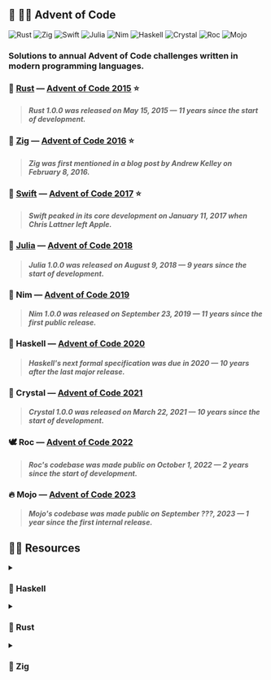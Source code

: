 ## :christmas_tree: :technologist: **Advent of Code**

![Rust](https://img.shields.io/badge/rust-black.svg?style=for-the-badge&logo=rust&logoColor=7C5642)
![Zig](https://img.shields.io/badge/zig-black.svg?style=for-the-badge&logo=zig&logoColor=F6A516)
![Swift](https://img.shields.io/badge/swift-black.svg?style=for-the-badge&logo=swift&logoColor=FE7B35)
![Julia](https://img.shields.io/badge/julia-black.svg?style=for-the-badge&logo=julia&logoColor=A270BA)
![Nim](https://img.shields.io/badge/nim-black.svg?style=for-the-badge&logo=nim&logoColor=F2D401)
![Haskell](https://img.shields.io/badge/haskell-black.svg?style=for-the-badge&logo=haskell&logoColor=5E5086)
![Crystal](https://img.shields.io/badge/crystal-black.svg?style=for-the-badge&logo=crystal&logoColor=FFFFFF)
![Roc](https://img.shields.io/badge/roc-black.svg?style=for-the-badge&logo=fluentd&logoColor=9C7BEA)
![Mojo](https://img.shields.io/badge/mojo-black.svg?style=for-the-badge&logo=fireship&logoColor=FF6522)

### Solutions to annual Advent of Code challenges written in modern programming languages.

### :crab: [Rust](2015-Rust) — [Advent of Code 2015](https://adventofcode.com/2015) :star:

> #### _Rust 1.0.0 was released on May 15, 2015 — 11 years since the start of development._

### :lizard: [Zig](2016-Zig) — [Advent of Code 2016](https://adventofcode.com/2016) :star:

> #### _Zig was first mentioned in a blog post by Andrew Kelley on February 8, 2016._

### :eagle: [Swift](2017-Swift) — [Advent of Code 2017](https://adventofcode.com/2017) :star:

> #### _Swift peaked in its core development on January 11, 2017 when Chris Lattner left Apple._

### :juggling_person: [Julia](2018-Julia) — [Advent of Code 2018](https://adventofcode.com/2018)

> #### _Julia 1.0.0 was released on August 9, 2018 — 9 years since the start of development._

### :crown: Nim — [Advent of Code 2019](https://adventofcode.com/2019)

> #### _Nim 1.0.0 was released on September 23, 2019 — 11 years since the first public release._

### :crystal_ball: Haskell — [Advent of Code 2020](https://adventofcode.com/2020)

> #### _Haskell's next formal specification was due in 2020 — 10 years after the last major release._

### :white_square_button: Crystal — [Advent of Code 2021](https://adventofcode.com/2021)

> #### _Crystal 1.0.0 was released on March 22, 2021 — 10 years since the start of development._

### :dove: Roc — [Advent of Code 2022](https://adventofcode.com/2022)

> #### _Roc's codebase was made public on October 1, 2022 — 2 years since the start of development._

### :fire: Mojo — [Advent of Code 2023](https://adventofcode.com/2023)

> #### _Mojo's codebase was made public on September ???, 2023 — 1 year since the first internal release._

## :teacher: Resources

<details>

<summary><h3>🔮 Haskell</h3></summary>

  - #### :thought_balloon: [School of Haskell](https://www.schoolofhaskell.com/)

  - #### :teacher: [HSE Haskell Course](https://github.com/serokell/hse-haskell-course-src)

  - #### :teacher: [ITMO Haskell Course](https://github.com/jagajaga/FP-Course-ITMO)

  - #### :teacher: [UCSD Haskell Course](https://github.com/ucsd-cse130/wi21)

  - #### :teacher: [UPenn Haskell Course](https://github.com/byorgey/haskell-course)

  - #### :teacher: [Haskell Beginners Course](https://github.com/haskell-beginners-2022/course-plan)

  - #### :book: [Happy Learn Haskell Tutorial](http://www.happylearnhaskelltutorial.com/contents.html)

  - #### :boom: [Bind the Gap Haskell Magazine](https://bindthegap.news/issues.html)

  - #### :thought_balloon: [Functional Programming Jargon](https://functional.works-hub.com/learn/Functional-Programming-Jargon)

  - #### :mag: [Hoogle — Haskell Search Engine](https://hoogle.haskell.org/)

  - #### :thought_balloon: [Haskell Tutorial by Conrad Barski](http://www.lisperati.com/haskell/)

  - #### :black_joker: [Haskell Cheatsheet by Justin Bailey](http://cheatsheet.codeslower.com/)

  - #### :card_file_box: [Haskell Must-Watch List by Oleh Kuchuk](https://github.com/hzlmn/haskell-must-watch)

  - #### :thought_balloon: [Lenses in Pictures Blog Post by Adit Bhargava](https://adit.io/posts/2013-07-22-lenses-in-pictures.html)

  - #### :book: [Haskell for Readers Book by Joachim Breitner](http://haskell-for-readers.nomeata.de/)

  - #### :book: [Haskell Data Analysis Book by Nishant Shukla](http://haskelldata.com/)

  - #### :technologist: [Learn Haskell Basics in 4 Pull Requests Tutorial](https://github.com/kowainik/learn4haskell)

  - #### :thought_balloon: [Functors in Pictures Blog Post by Adit Bhargava](https://adit.io/posts/2013-04-17-functors,_applicatives,_and_monads_in_pictures.html)

  - #### :teacher: [Haskell Beginners Crash Course by Type Classes](https://typeclasses.com/beginner-crash-course)

  - #### :teacher: [Haskell via Sokoban Course by Joachim Breitner](https://haskell-via-sokoban.nomeata.de/)

  - #### :film_projector: [Functional Programming Slides by Peter Thiemann](https://github.com/proglang/FunctionalProgramming)

  - #### :book: [Yet Another Haskell Tutorial Book by Hal Daumé III](http://users.umiacs.umd.edu/~hal/docs/daume02yaht.pdf)

  - #### :teacher: [Programming in Haskell Course by Graham Hutton](http://www.cs.nott.ac.uk/~pszgmh/pih.html)

  - #### :teacher: [Introduction to Haskell Course by Joachim Breitner](https://www.seas.upenn.edu/~cis194/fall16/)

  - #### :teacher: [Beginning Practical Haskell Course by Richard Cook](https://blog.rcook.org/beginning-practical-haskell/)

  - #### :teacher: [Learn Haskell Fast and Hard Course by Yann Esposito](https://yannesposito.com/Scratch/en/blog/Haskell-the-Hard-Way/)

  - #### :book: [Real World Haskell Book by Bryan O'Sullivan and others](http://book.realworldhaskell.org/)

  - #### :thought_balloon: [Haskell Mini-Patterns Handbook by Veronika Romashkina](https://kowainik.github.io/posts/haskell-mini-patterns)

  - #### :teacher: [Functional Systems in Haskell Course by Bryan O'Sullivan](https://github.com/bos/stanford-cs240h)

  - #### :book: [Learn You a Haskell for Great Good! Book by Miran Lipovača](http://learnyouahaskell.com/)

  - #### :tv: [Functional Programming Fundamentals Videos by Erik Meijer](https://docs.microsoft.com/en-us/shows/c9-lectures-erik-meijer-functional-programming-fundamentals/)

  - #### :teacher: [Functional Programming by Example Course by Caio Rodrigues](https://caiorss.github.io/Functional-Programming/)

  - #### :teacher: [Advanced Programming in Haskell Course by Stephanie Weirich](https://www.seas.upenn.edu/~cis552/current/index.html)

  - #### :book: [What I Wish I Knew When Learning Haskell Book by Stephen Diehl](http://dev.stephendiehl.com/hask/)

  - #### :tv: [Haskell for Imperative Programmers Videos by Philipp Hagenlocher](https://www.youtube.com/playlist?list=PLe7Ei6viL6jGp1Rfu0dil1JH1SHk9bgDV)

  - #### :teacher: [Functional Programming in Haskell Course by Tony Morris and Mark Hibberd](https://github.com/system-f/fp-course)

</details>

<details>

<summary><h3>🦀 Rust</h3></summary>

  - #### :technologist: [Rustlings Tutorial](https://github.com/rust-lang/rustlings)

  - #### :joystick: [Rust Quiz by David Tolnay](https://dtolnay.github.io/rust-quiz/)

  - #### :globe_with_meridians: [Rust 101 Web Site by Ralf Jung](https://www.ralfj.de/projects/rust-101/main.html)

  - #### :tv: [Rust Tutorial Videos by Doug Milford](https://www.youtube.com/playlist?list=PLLqEtX6ql2EyPAZ1M2_C0GgVd4A-_L4_5)

  - #### :tv: [Crust of Rust Videos by Jon Gjengset](https://www.youtube.com/playlist?list=PLqbS7AVVErFiWDOAVrPt7aYmnuuOLYvOa)

  - #### :globe_with_meridians: [Rust by Practice Web Site by Sunface](https://practice.rs/why-exercise.html)

  - #### :film_projector: [Rust Course Slides by Aleksey Kladov](https://github.com/matklad/rust-course)

  - #### :globe_with_meridians: [Guide to Rustc Development Web Site](https://rustc-dev-guide.rust-lang.org/)

  - #### :book: [Rust Cookbook by the Rust Community](https://rust-lang-nursery.github.io/rust-cookbook/)

  - #### :globe_with_meridians: [Tour of Rust Web Site by Richard Anaya](https://tourofrust.com/)

  - #### :black_joker: [Rust Basics Cheatsheet by Xidorn Quan](https://upsuper.github.io/rust-cheatsheet/)

  - #### :tv: [Rust Tutorial Videos by Danilo Chiarlone](https://www.youtube.com/playlist?list=PLK_g1a_cAfaaAO6io1Tluy7EZXhAAK1lC)

  - #### :film_projector: [Rust Course Slides by Alexander Stanovoy](https://gitlab.com/alex.stanovoy/mipt-rust)

  - #### :black_joker: [Rust Language Cheatsheet by Ralf Biedert](https://cheats.rs/)

  - #### :black_joker: [Rust Container Cheatsheet by Raph Levien](https://docs.google.com/presentation/d/1q-c7UAyrUlM-eZyTo1pd8SZ0qwA_wYxmPZVOQkoDmH4/edit)

  - #### :thought_balloon: [Rust Programming Tipz by Ferrous Systems](https://github.com/ferrous-systems/elements-of-rust)

  - #### :tv: [Intro to Rust Videos by Tensor Programming](https://www.youtube.com/playlist?list=PLJbE2Yu2zumDF6BX6_RdPisRVHgzV02NW)

  - #### :teacher: [Rust Teaching Materials by Ferrous Systems](https://ferrous-systems.github.io/teaching-material/index.html)

  - #### :thought_balloon: [Learn Rust in 30 Minutes Blog Post by Amos](https://fasterthanli.me/articles/a-half-hour-to-learn-rust)

  - #### :globe_with_meridians: [24 Days of Rust Web Site by Zbigniew Siciarz](https://zsiciarz.github.io/24daysofrust/index.html)

  - #### :teacher: [Ultimate Rust Crash Course by Nathan Stocks](https://github.com/CleanCut/ultimate_rust_crash_course)

  - #### :book: [The Little Book of Rust Macros by Daniel Keep](https://danielkeep.github.io/tlborm/book/index.html)

  - #### :globe_with_meridians: [Learning Rust Web Site by Dumindu Madunuwan](https://learning-rust.github.io/)

  - #### :globe_with_meridians: [Rust Design Patterns Web Site by Rust Community](https://rust-unofficial.github.io/patterns/)

  - #### :technologist: [Rust Ownership and Borrowing Interactive Visualization](https://github.com/rustviz/rustviz)

  - #### :globe_with_meridians: [A Gentle Introduction To Rust Web Site by Steve Donovan](https://stevedonovan.github.io/rust-gentle-intro/readme.html)

  - #### :black_joker: [Rust Ownership and Borrowing Cheatsheet by Phil Ruffwind](https://rufflewind.com/img/rust-move-copy-borrow.png)

  - #### :teacher: [Programming in Rust Course by Dongze He and Chase Kanipe](https://www.cs.umd.edu/class/fall2021/cmsc388Z/)

  - #### :book: [The Rust Performance Book by Nicholas Nethercote and others](https://nnethercote.github.io/perf-book/)

  - #### :black_joker: [The Periodic Table of Rust Types Cheatsheet by Kang Seonghoon](http://cosmic.mearie.org/2014/01/periodic-table-of-rust-types/)

  - #### :book: [The Rust Programming Language Book by Steve Klabnik and Carol Nichols](https://doc.rust-lang.org/stable/book/)

</details>

<details>

<summary><h3>🦎 Zig</h3></summary>

  - #### :card_file_box: [Zig Community](https://github.com/ziglang/zig/wiki/Community)

  - #### :thought_balloon: [Zig News Blog Posts](https://zig.news/)

  - #### :thought_balloon: [TigerBeetle Blog Posts](https://tigerbeetle.com/blog/)

  - #### :tv: [Zig SHOWTIME Videos](https://www.youtube.com/playlist?list=PL5AY2Vv6EsfTfNuUvdkFOxSFY4L1LVN8N)

  - #### :postbox: [Zig Monthly News Letters](https://zigmonthly.org/)

  - #### :thought_balloon: [Zig Blog Posts by Loris Cro](https://kristoff.it/blog/)

  - #### :thought_balloon: [DEV Community Blog Posts](https://dev.to/t/zig)

  - #### :thought_balloon: [Zig Blog Posts by Lewis Gaul](https://www.lewisgaul.co.uk/blog)

  - #### :thought_balloon: [Zig Blog Posts by Noah Ryan](https://itscomputersciencetime.netlify.app/)

  - #### :technologist: [Ziglings Repo by Dave Gauer](https://github.com/ratfactor/ziglings)

  - #### :thought_balloon: [Zig Blog Posts by Dave Gauer](http://ratfactor.com/zig/)

  - #### :thought_balloon: [Zig Blog Posts by Jakub Konka](http://www.jakubkonka.com/)

  - #### :thought_balloon: [Zig Blog Posts by Eric Engheim](https://medium.com/swlh/zig-the-introduction-dcd173a86975)

  - #### :globe_with_meridians: [Zig Embedded Group Web Site](https://zeg.random-projects.net/)

  - #### :globe_with_meridians: [Zig Learn Web Site by Sobeston](https://ziglearn.org/)

  - #### :thought_balloon: [Zig Blog Posts by Garrett Squire](https://gsquire.github.io/static/)

  - #### :card_file_box: [Awesome Zig Coding Repos List](https://github.com/stars/tensorush/lists/awesome-zig-coding)

  - #### :thought_balloon: [Zig Blog Posts by Andrew Kelley](https://andrewkelley.me/)

  - #### :thought_balloon: [Allocgate Blog Post by pithlessly](https://pithlessly.github.io/allocgate.html)

  - #### :thought_balloon: [Zig Blog Posts by Jamie Brandon](https://www.scattered-thoughts.net/)

  - #### :thought_balloon: [Zig Blog Posts by Ikrima Elhassan](https://ikrima.dev/dev-notes/zig/zig-crash-course/)

  - #### :thought_balloon: [Zig Blog Posts by Michał Ciesielski](https://ciesie.com/tags/zig/)

  - #### :thought_balloon: [Zig Blog Posts by Nathan Michaels](https://www.nmichaels.org/zig/)

  - #### :thought_balloon: [Buffer Pool Blog Post by Gavin Ray](https://gavinray97.github.io/blog/io-uring-fixed-bufferpool-zig)

  - #### :card_file_box: [Zig Package Aggregator Repos List](https://zpm.random-projects.net/)

  - #### :globe_with_meridians: [Zig Help Web Site by Roman Frołow](https://zighelp.org/)

  - #### :thought_balloon: [Zig Blog Posts by Stephen Gutekanst](https://devlog.hexops.com/archives/)

  - #### :thought_balloon: [Zig Blog Posts by Mitchell Hashimoto](https://mitchellh.com/zig)

  - #### :globe_with_meridians: [Zig By Example Web Site by Ali Chraghi](https://zig-by-example.github.io/)

  - #### :movie_camera: [Zig Stream Recordings by Andrew Kelley](https://vimeo.com/andrewrk)

  - #### :tv: [Zig Roadmap 2023 Talk by Andrew Kelley](https://www.youtube.com/watch?v=AqDdWEiSwMM)

  - #### :tv: [The Road to Zig 1.0 Talk by Andrew Kelley](https://www.youtube.com/watch?v=Gv2I7qTux7g)

  - #### :thought_balloon: [Writing an OS in Zig Blog Posts by knarkzel](https://knarkzel.srht.site/)

  - #### :thought_balloon: [Zig Common Tasks Blog Post by Renato Athaydes](https://renatoathaydes.github.io/zig-common-tasks/)

  - #### :thought_balloon: [Zig In-depth Overview Blog Post by Andrew Kelley](https://ziglang.org/learn/overview/)

  - #### :thought_balloon: [Learn Zig in 30 Minutes Blog Post by Isaac Yonemoto](https://gist.github.com/ityonemo/769532c2017ed9143f3571e5ac104e50)

  - #### :thought_balloon: [The Missing Zig Polymorphism Blog Post by Ralph Brorsen](https://revivalizer.xyz/post/the-missing-zig-polymorphism-reference/)

  - #### :tv: [TigerBeetle Sessions by Joran Dirk Greef and Isaac Freund](https://www.youtube.com/playlist?list=PL9eL-xg48OM1TVqSr9SHrTCDfLT5CIcaA)

  - #### :tv: [Create an Android Application with Zig Talk by Felix Queißner](https://archive.fosdem.org/2021/schedule/event/zig_android/)

  - #### :thought_balloon: [Implementing a File Pager in Zig Blog Posts by Ayende Rahien](https://ayende.com/blog/posts/series/195587-B/implementing-a-file-pager-in-zig)

  - #### :tv: [Zig Language Creator Andrew Kelley Interview by Tom Palmer](https://www.youtube.com/watch?v=ZvskDoP09Ao)

  - #### :thought_balloon: [How to Write My First Zig Program Blog Post by Sylvain Leroux](https://www.yesik.it/blog/2022/intro-to-zig)

  - #### :headphones: [Zig with Andrew Kelley Podcast Episode by Rob Irving and Jason Turner](https://www.youtube.com/watch?v=AdP6seB4sp4)

  - #### :headphones: [Full-Time Open Source with Andrew Kelley Podcast Episode by Adam Bell](https://corecursive.com/067-zig-with-andrew-kelley/)

  - #### :tv: [Terminal Click ft. Andrew Kelley Stream Recording from Handmade Cities 2023](https://www.twitch.tv/videos/1883229593)

  - #### :tv: [TigerBeetle - How We Use Zig by King Butcher from TigerBeetle x DuckDB 2023](https://www.youtube.com/watch?v=8k33ZvWYQ20&list=PL9eL-xg48OM3g5Ttu1VFA-7jEYScg__BH&index=3)

  - #### :tv: [Intro to the Zig Programming Language by Andrew Kelley Video from GOTO 2022](https://www.youtube.com/watch?v=YXrb-DqsBNU)

  - #### :thought_balloon: [When Zig Outshines Rust - Memory Efficient Enum Arrays Blog Post by Adrian Alic](https://alic.dev/blog/dense-enums)

  - #### :tv: [Making Systems Programming Accessible by Andrew Kelley from Systems Distributed 2023](https://www.youtube.com/watch?v=Qncdi-Fg0-I&list=PL9eL-xg48OM09LwyjF_cXwoJHHngXMPxJ&index=2)

  - #### :tv: [Zig Build System & How to Build Software From Source by Andrew Kelley Video from GOTO 2023](https://www.youtube.com/watch?v=vKKTMBoxpS8)

  - #### :headphones: [Taking the Warts Off C with Andrew Kelley Podcast Episode by Stephen Gutekanst and Beyang Liu](https://www.youtube.com/watch?v=gn3YsZ6HUHw)

  - #### :tv: [Software You Can Love - Rocking The Open Source Boat by Loris Cro from TigerBeetle x DuckDB 2023](https://www.youtube.com/watch?v=t2vg-zWWkCo&list=PL9eL-xg48OM3g5Ttu1VFA-7jEYScg__BH&index=9)

  - #### :tv: [Zig – a Programming Language Designed for Robustness, Optimality and Clarity Talk by Andrew Kelley](https://www.youtube.com/watch?v=Z4oYSByyRak&t)

  - #### :tv: [A Practical Guide to Applying Data-Oriented Design Talk by Andrew Kelley from Handmade Seattle 2021](https://vimeo.com/649009599)

  - #### :thought_balloon: [Why I Rewrote My Rust Keyboard Firmware in Zig: Consistency, Mastery and Fun Blog Post by Kevin Lynagh](https://kevinlynagh.com/rust-zig/)

  - #### :headphones: [The Race to Replace C & C++ with Andrew Kelley, Ginger Bill and Josh Huelsman Podcast Episode from Handmade Seattle 2020](https://guide.handmade-seattle.com/c/2020/race-to-replace-c-and-cpp/)

</details>
